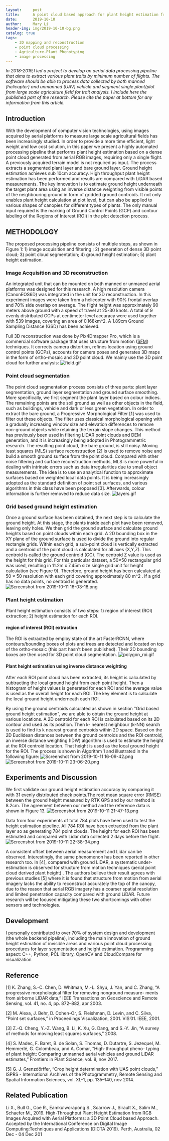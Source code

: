 ```yaml
---
layout:     post
title:      A point cloud based approach for plant height estimation from aerial platforms
date:       2019-10-10
author:     Mary Li
header-img: img/2019-10-10-bg.png
catalog: true
tags:
    - 3D mapping and reconstruction
    - point cloud processing
    - Agriculture-Plant Phenotyping
    - image processing
---
```

_In 2018-2019,I led a project to develop an aerial data processing pipeline that aims to extract various plant traits by minimum number of flights. 
The software should be able to process data collected by both manned (helicopter) and unmanned (UAV) vehicle and segment single plant/plot from large scale 
agriculture field for trait analysis. I include here the published part of the research. Please cite the paper at bottom for any information from this article._ 


## Introduction

With the development of computer vision technologies, using images acquired by aerial platforms to measure large scale agricultural fields has been increasingly studied. In order to provide a more time efficient, light weight and low cost solution, in this paper we present a highly automated processing pipeline that performs plant height estimation based on a dense point cloud generated from aerial RGB images, requiring only a single flight. A previously acquired terrain model is not required as input. The process extracts a segmented plant
layer and bare ground layer. Ground height estimation achieves sub 10cm accuracy. High throughput plant height estimation has been performed and results are compared with LiDAR based measurements.
The key innovation is to estimate
ground height underneath the target plant area using an inverse
distance weighting from visible points of the neighbouring
ground in form of gridded ground controids. It not only
enables plant height calculation at plot level, but can also
be applied to various shapes of canopies for different types
of plants. The only manual input required is the marking of
Ground Control Points (GCP) and contour labeling of the
Regions of Interest (ROI) in the plot detection process.

## METHODOLOGY

The proposed processing pipeline consists of multiple steps,
as shown in Figure 1: 1) image acquisition and filtering
; 2) generation of dense 3D point cloud; 3) point cloud
segmentation; 4) ground height estimation; 5) plant height
estimation.

### Image Acquisition and 3D reconstruction

An integrated unit that can be mounted on both manned or unmaned aerial platforms was designed for this research. A high resolution camera (CanonEOS6D) was integrated in the unit for 3D reconstruction. In this experiment images were taken from a helicopter with 90% frontal overlap and 70% side overlap on average. The flight height was approximately 90 meters above ground with a speed of travel at 25-30 knots. A total of 9 evenly distributed GCPs at centimeter level accuracy were used together with 539 images, covering
an area of 0.168km^2. A 1.89cm Ground Sampling Distance (GSD) has been achieved. 

Full 3D reconstruction was done by Pix4Dmapper Pro, which is a commercial software package that uses structure from motion ([SFM](https://mary-xl.github.io/MarysBlog//2019/10/12/SFM/)) techniques. It corrects camera distortion, refines location using ground control points (GCPs), accounts for camera poses and generates 3D maps in the form of ortho-mosaic and 3D point cloud. We mainly use the 3D point cloud for further analysis:
![field.gif](https://i.loli.net/2019/10/11/KtXDkHJ4Ijl9orb.gif)

### Point cloud segmentation

The point cloud segmentation process consists of three parts: plant layer segmentation, ground layer segmentation and ground surface smoothing. More specifically, we first segment the plant layer based on colour indices. The remaining points are the soil ground as
well as other objects in the field, such as buildings, vehicle and dark or less green vegetation. In order to extract the bare ground, a Progressive Morphological Filter
[1] was used to filter out these objects. The filter uses classical morphological opening with a gradually increasing window size and elevation differences to remove non-ground
objects while retaining the terrain slope changes. This method has previously been used in
filtering LiDAR point clouds and DEM generation, and it is increasingly being adopted in Photogrammetric research. The resulting point cloud, the bare ground, is still noisy. Moving least squares (MLS) surface reconstruction [2] is used to remove noise and build a smooth ground surface from the point cloud. Compared with other noise filtering and surface reconstruction methods, MLS is more powerful in dealing with intrinsic errors such as data irregularities due to small object measurements. The idea is to use an analytical function to approximate surfaces based on weighted local data points. It is being increasingly adopted as the standard definition of point set surfaces, and various algorithms in this class have been proposed [3]. Afterwards, colour information is further removed to reduce data size.
![layers.gif](https://i.loli.net/2019/10/11/ZnduXRpwHOf9ij7.gif)

### Grid based ground height estimation

Once a ground surface has been obtained, the next step is to calculate the ground height. At this stage, the plants inside each plot have been removed, leaving only holes. We then grid the ground surface and calculate ground heights based on point clouds within each grid.
A 2D bounding box in the XY plane of the ground surface is used to divide the ground into regular rectangle grids. Within each grid, a sub-point cloud is vertically extracted and a centroid of the point cloud is calculated for all axes (X,Y,Z). This centroid is called the ground centroid (GC). The centroid Z value is used as the height for this grid. For this
particular dataset, a 50×50 rectangular grid was used, resulting in 11.2m x 7.45m size single grid unit for height calculation (see Figure 9). Therefore, ground height has been calculated
at 50 × 50 resolution with each grid covering approximately 80 m^2 . If a grid has no data points, no centroid is generated.
![Screenshot from 2019-10-11 16-03-18.png](https://i.loli.net/2019/10/11/aZOtIMqhcGEFXkP.png)

### Plant height estimation 

Plant height estimation consists of two steps: 1) region of interest (ROI) extraction; 2) height estimation for each ROI.

####  region of interest (ROI) extraction
The ROI is extracted by employ state of the art FasterRCNN, where contours/bounding boxes of plots and trees are detected and located on top of the ortho-mosaic (this part hasn't been published).
Their 2D bounding boxes are then used for 3D point cloud segmentation. 
![polygon_roi.gif](https://i.loli.net/2019/10/11/MlwS6yVoriHL7vI.gif)

#### Plant height estimation using inverse distance weighting
After each ROI point cloud has been extracted, its height is
calculated by subtracting the local ground height from each
point height. Then a histogram of height values is generated
for each ROI and the average value is used as the overall
height for each ROI. The key element is to calculate the local
ground height underneath each ROI.

By using the ground centroids calculated as shown in
section "Grid based ground height estimation", we are able to obtain the ground height at various locations. A 2D centroid for each ROI is calculated based on its 2D contour and used as its position. Then k-
nearest neighbour (k-NN) search is used to find its k nearest ground centroids within 2D space. Based on the 2D Euclidean
distances between the ground centroids and the ROI centroid,
an inverse distance weighting (IDW) algorithm is used to
estimate the height at the ROI centroid location. That height
is used as the local ground height for the ROI. The process is shown in Algorithm 1 and illustrated in the following figure:
![Screenshot from 2019-10-11 16-09-42.png](https://i.loli.net/2019/10/11/GHi3pfBThUw1OMK.png)
![Screenshot from 2019-10-11 23-06-20.png](https://i.loli.net/2019/10/11/T1VvFOdQMkHf5i7.png)


## Experiments and Discussion

We first validate our ground height estimation accuracy by comparing it with 31 evenly distributed check points.The root mean square error (RMSE) between the ground
height measured by RTK GPS and by our method is 8.2cm.
The agreement between our method and the reference data is
shown in Figure 13.
![Screenshot from 2019-10-11 21-47-13.png](https://i.loli.net/2019/10/11/HqCs6prljiORQMK.png)

Data from four experiments of total 784 plots have been
used to test the height estimation pipeline. All 784 ROI have been extracted from the plant layer so as generating 784 point clouds. The height for each ROI has
been estimated and compared with Lidar data collected 2 days before the flight. 
![Screenshot from 2019-10-11 22-38-34.png](https://i.loli.net/2019/10/11/lquMDEVf35UtnCS.png)

A consistent offset between aerial measurement and Lidar can be observed. Interestingly, the same phenomenon has been reported in other research too. In [4], compared with
ground LiDAR, a systematic under-estimation is observed for structure from motion techniques (aerial point cloud derived plant height) . The authors believe their result agrees with previous studies [5] where it is found that structure from motion from aerial imagery lacks the ability to reconstruct accurately the top of the canopy, due to the reason that
aerial RGB imagery has a coarser spatial resolution and limited penetration capacity compared with ground LiDAR. Future research will be focused mitigating these two
shortcomings with other sensors and technologies.

## Development
I personally contributed to over 70% of system design and development (the whole backend pipeline), including the main innovation of ground height estimation of invisible areas and various point cloud processing procedures for layer segmentation and height estimation.
Programming aspect: C++, Python, PCL library, OpenCV and CloudCompare for visualization



## Reference
[1] K. Zhang, S.-C. Chen, D. Whitman, M.-L. Shyu, J. Yan, and C. Zhang,
“A progressive morphological filter for removing nonground measure-
ments from airborne LIDAR data,” IEEE Transactions on Geoscience
and Remote Sensing, vol. 41, no. 4, pp. 872–882, apr 2003.

[2] M. Alexa, J. Behr, D. Cohen-Or, S. Fleishman, D. Levin, and C. Silva,
“Point set surfaces,” in Proceedings Visualization, 2001. VIS’01. IEEE,
2001.

[3] Z.-Q. Cheng, Y.-Z. Wang, B. Li, K. Xu, G. Dang, and S.-Y. Jin, “A
survey of methods for moving least squares surfaces,” 2008.

[4] S. Madec, F. Baret, B. de Solan, S. Thomas, D. Dutartre, S. Jezequel,
M. Hemmerlé, G. Colombeau, and A. Comar, “High-throughput pheno-
typing of plant height: Comparing unmanned aerial vehicles and ground
LiDAR estimates,” Frontiers in Plant Science, vol. 8, nov 2017.

[5] G. J. Grenzdörffer, “Crop height determination with UAS point clouds,”
ISPRS - International Archives of the Photogrammetry, Remote Sensing
and Spatial Information Sciences, vol. XL-1, pp. 135–140, nov 2014.

## Related Publication
Li X., Bull G., Coe R., Eamkulworapong S., Scarrow J., Sirault X., Salim M., Schaefer M., 2019.
High-Throughput Plant Height Estimation from RGB Images Acquired with Aerial Platforms: a 3D
Point Cloud based Approach. Accepted by the International Conference on Digital Image Computing:Techniques and Applications (DICTA 2019). Perth, Australia, 02 Dec - 04 Dec 201


